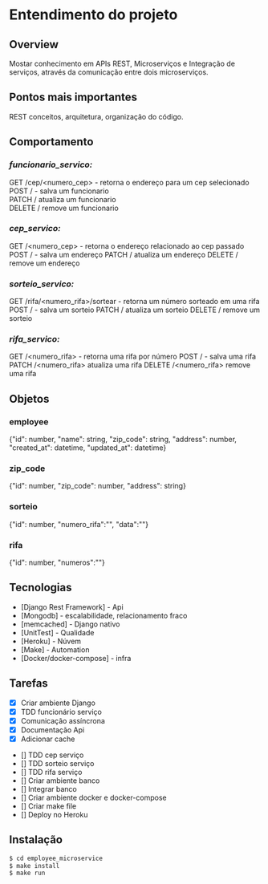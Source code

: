 # Entendimento do projeto

## Overview

Mostar conhecimento em APIs REST, Microserviços e Integração de serviços, através da comunicação entre dois microserviços.

## Pontos mais importantes

REST conceitos, arquitetura, organização do código.

## Comportamento

### *funcionario_servico:*


GET /cep/<numero_cep> - retorna o endereço para um cep selecionado
POST / - salva um funcionario  
PATCH /<id> atualiza um funcionario  
DELETE /<id> remove um funcionario  

### *cep_servico:*

GET /<numero_cep> - retorna o endereço relacionado ao cep passado
POST / - salva um endereço
PATCH /<id> atualiza um endereço
DELETE /<id> remove um endereço

### *sorteio_servico:*

GET /rifa/<numero_rifa>/sortear - retorna um número sorteado em uma rifa
POST / - salva um sorteio
PATCH /<id> atualiza um sorteio
DELETE /<id> remove um sorteio

### *rifa_servico:*

GET /<numero_rifa> - retorna uma rifa por número
POST / - salva uma rifa
PATCH /<numero_rifa> atualiza uma rifa
DELETE /<numero_rifa> remove uma rifa

## Objetos

### employee
{"id": number, "name": string, "zip_code": string, "address": number, "created_at": datetime, "updated_at": datetime}

### zip_code
{"id": number, "zip_code": number, "address": string}

### sorteio
{"id": number, "numero_rifa":"", "data":""}

### rifa
{"id": number, "numeros":""}

## Tecnologias
  * [Django Rest Framework] - Api
  * [Mongodb] - escalabilidade, relacionamento fraco
  * [memcached] - Django nativo
  * [UnitTest] - Qualidade
  * [Heroku] - Núvem
  * [Make] - Automation
  * [Docker/docker-compose] - infra

## Tarefas

  - [x] Criar ambiente Django
  - [x] TDD funcionário serviço
  - [x] Comunicação assíncrona
  - [x] Documentação Api
  - [x] Adicionar cache
  - [] TDD cep serviço
  - [] TDD sorteio serviço
  - [] TDD rifa serviço
  - [] Criar ambiente banco
  - [] Integrar banco
  - [] Criar ambiente docker e docker-compose
  - [] Criar make file
  - [] Deploy no Heroku


## Instalação

```sh
$ cd employee_microservice
$ make install
$ make run
```